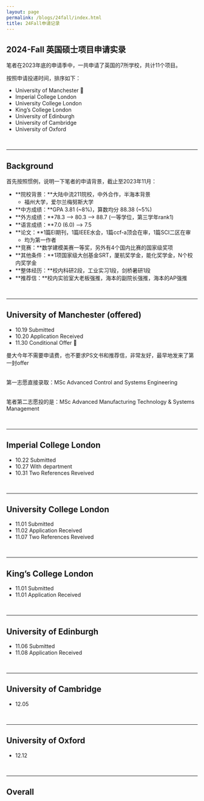 ```yaml
---
layout: page
permalink: /blogs/24fall/index.html
title: 24Fall申请记录
---
```


## 2024-Fall 英国硕士项目申请实录

笔者在2023年底的申请季中，一共申请了英国的7所学校，共计11个项目。

按照申请投递时间，排序如下：

- University of Manchester 🎊
- Imperial College London
- University College London
- King’s College London
- University of Edinburgh
- University of Cambridge
- University of Oxford

<br>

----

## Background

首先按照惯例，说明一下笔者的申请背景，截止至2023年11月：

- **院校背景：**大陆中流211院校，中外合作，半海本背景
  - 福州大学，爱尔兰梅努斯大学
- **中方成绩：**GPA 3.81 (~8%)，算数均分 88.38 (~5%)
- **外方成绩：**78.3 --> 80.3 --> 88.7 (一等学位，第三学年rank1)
- **语言成绩：**7.0 (6.0) --> 7.5
- **论文：**1篇EI期刊，1篇IEEE水会，1篇ccf-a顶会在审，1篇SCI二区在审
  - 均为第一作者
- **竞赛：**数学建模美赛一等奖，另外有4个国内比赛的国家级奖项
- **其他条件：**1项国家级大创基金SRT，厦航奖学金，能化奖学金，N个校内奖学金
- **整体经历：**校内科研2段，工业实习1段，剑桥暑研1段
- **推荐信：**校内实验室大老板强推，海本的副院长强推，海本的AP强推

<br>

---

## University of Manchester (offered)

- 10.19 Submitted
- 10.20 Application Received
- 11.30 Conditional Offer 🎊

曼大今年不需要申请费，也不要求PS文书和推荐信，非常友好，最早地发来了第一封offer

<br>第一志愿直接录取：MSc Advanced Control and Systems Engineering

<br>笔者第二志愿投的是：MSc Advanced Manufacturing Technology & Systems Management

<br>

---

## Imperial College London

- 10.22 Submitted
- 10.27 With department
- 10.31 Two References Reveived

<br>

----

## University College London

- 11.01 Submitted
- 11.02 Application Received
- 11.07 Two References Reveived



<br>

---

## King’s College London

- 11.01 Submitted
- 11.01 Application Received

<br>

---

## University of Edinburgh

- 11.06 Submitted
- 11.08 Application Received

<br>



---

## University of Cambridge

- 12.05

<br>

---

## University of Oxford

- 12.12

<br>

---

## Overall



<br><br>
